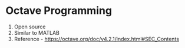 # Octave Programming #
1. Open source
2. Similar to MATLAB
3. Reference - https://octave.org/doc/v4.2.1/index.html#SEC_Contents
